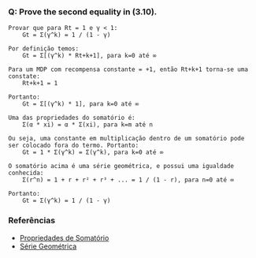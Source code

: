 ### Q: Prove the second equality in (3.10).

```
Provar que para Rt = 1 e γ < 1:
    Gt = Σ(γ^k) = 1 / (1 - γ)

Por definição temos:
    Gt = Σ[(γ^k) * Rt+k+1], para k=0 até ∞

Para um MDP com recompensa constante = +1, então Rt+k+1 torna-se uma constate:
    Rt+k+1 = 1

Portanto:
    Gt = Σ[(γ^k) * 1], para k=0 até ∞

Uma das propriedades do somatório é:
    Σ(α * xi) = α * Σ(xi), para k=m até n

Ou seja, uma constante em multiplicação dentro de um somatório pode ser colocado fora do termo. Portanto:
    Gt = 1 * Σ(γ^k) = Σ(γ^k), para k=0 até ∞

O somatório acima é uma série geométrica, e possui uma igualdade conhecida:
    Σ(r^n) = 1 + r + r² + r³ + ... = 1 / (1 - r), para n=0 até ∞

Portanto:
    Gt = Σ(γ^k) = 1 / (1 - γ)
```

### Referências
- [Propriedades de Somatório](https://pt.wikipedia.org/wiki/Somat%C3%B3rio)
- [Série Geométrica](https://pt.wikipedia.org/wiki/S%C3%A9rie_geom%C3%A9trica)